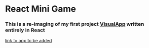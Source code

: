 # React Mini Game

### This is a re-imaging of my first project [VisualApp](https://github.com/ojam1/VisualApp) written entirely in React

[link to app to be added]()
